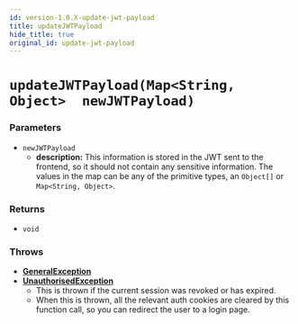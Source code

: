 ```yaml
---
id: version-1.0.X-update-jwt-payload
title: updateJWTPayload
hide_title: true
original_id: update-jwt-payload
---
```


# `updateJWTPayload(Map<String, Object>  newJWTPayload)`

### Parameters
- `newJWTPayload`
    - **description:** This information is stored in the JWT sent to the frontend, so it should not contain any sensitive information. The values in the map can be any of the primitive types, an `Object[]` or `Map<String, Object>`.

### Returns
- `void`

### Throws
- **[GeneralException](../error-handling/general-error)**
- **[UnauthorisedException](../error-handling/unauthorised)**
    - This is thrown if the current session was revoked or has expired.
    - When this is thrown, all the relevant auth cookies are cleared by this function call, so you can redirect the user to a login page.